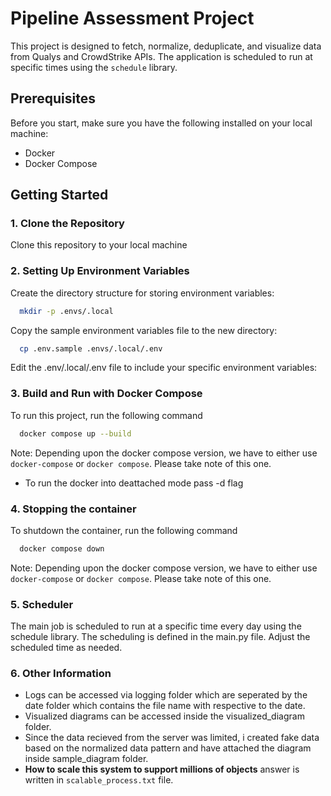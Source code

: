# Pipeline Assessment Project

This project is designed to fetch, normalize, deduplicate, and visualize data from Qualys and CrowdStrike APIs. The application is scheduled to run at specific times using the `schedule` library.

## Prerequisites

Before you start, make sure you have the following installed on your local machine:

- Docker
- Docker Compose

## Getting Started

### 1. Clone the Repository

Clone this repository to your local machine

### 2. Setting Up Environment Variables

Create the directory structure for storing environment variables:

```bash
  mkdir -p .envs/.local
```

Copy the sample environment variables file to the new directory:

```bash
  cp .env.sample .envs/.local/.env
```

Edit the .env/.local/.env file to include your specific environment variables:

### 3. Build and Run with Docker Compose

To run this project, run the following command

```bash
  docker compose up --build
```
Note: Depending upon the docker compose version, we have to either use `docker-compose` or `docker compose`. Please take note of this one.

- To run the docker into deattached mode pass -d flag

### 4. Stopping the container

To shutdown the container, run the following command

```bash
  docker compose down
```
Note: Depending upon the docker compose version, we have to either use `docker-compose` or `docker compose`. Please take note of this one.

### 5. Scheduler

The main job is scheduled to run at a specific time every day using the schedule library. The scheduling is defined in the main.py file. Adjust the scheduled time as needed.

### 6. Other Information

- Logs can be accessed via logging folder which are seperated by the date folder which contains the file name with respective to the date.
- Visualized diagrams can be accessed inside the visualized_diagram folder.
- Since the data recieved from the server was limited, i created fake data based on the normalized data pattern and have attached the diagram inside sample_diagram folder.
- **How to scale this system to support millions of objects** answer is written in `scalable_process.txt` file.
